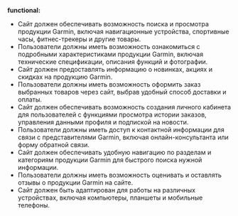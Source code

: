 **functional:**
  - Сайт должен обеспечивать возможность поиска и просмотра продукции Garmin, включая навигационные устройства, спортивные часы, фитнес-трекеры и другие товары.
  - Пользователи должны иметь возможность ознакомиться с подробными характеристиками продукции Garmin, включая технические спецификации, описания функций и фотографии.
  - Сайт должен предоставлять информацию о новинках, акциях и скидках на продукцию Garmin.
  - Пользователи должны иметь возможность оформить заказ выбранных товаров через сайт, выбрав удобный способ доставки и оплаты.
  - Сайт должен обеспечивать возможность создания личного кабинета для пользователей с функциями просмотра истории заказов, управления данными профиля и подпиской на новости.
  - Пользователи должны иметь доступ к контактной информации для связи с представителями Garmin, включая онлайн-консультанта или форму обратной связи.
  - Сайт должен обеспечивать удобную навигацию по разделам и категориям продукции Garmin для быстрого поиска нужной информации.
  - Пользователи должны иметь возможность оценивать и оставлять отзывы о продукции Garmin на сайте.
  - Сайт должен быть адаптирован для работы на различных устройствах, включая компьютеры, планшеты и мобильные телефоны.

